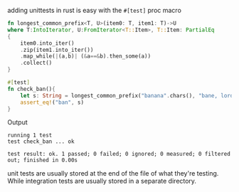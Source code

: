 adding unittests in rust is easy with the `#[test]` proc macro
```rust
fn longest_common_prefix<T, U>(item0: T, item1: T)->U
where T:IntoIterator, U:FromIterator<T::Item>, T::Item: PartialEq
{
    item0.into_iter()
    .zip(item1.into_iter())
    .map_while(|(a,b)| (&a==&b).then_some(a))
    .collect()
}

#[test]
fn check_ban(){
    let s: String = longest_common_prefix("banana".chars(), "bane, lord of hells".chars());
    assert_eq!("ban", s)
}
```

Output

```
running 1 test
test check_ban ... ok

test result: ok. 1 passed; 0 failed; 0 ignored; 0 measured; 0 filtered out; finished in 0.00s
```

unit tests are usually stored at the end of the file of what they're testing. While integration tests are usually stored in a separate directory.